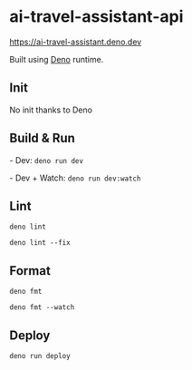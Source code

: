 # ai-travel-assistant-api

https://ai-travel-assistant.deno.dev

Built using [Deno](https://docs.deno.com/runtime/) runtime.

## Init

No init thanks to Deno

## Build & Run

\- Dev: `deno run dev`

\- Dev + Watch: `deno run dev:watch`

## Lint

`deno lint`

`deno lint --fix`

## Format

`deno fmt`

`deno fmt --watch`

## Deploy

`deno run deploy`
